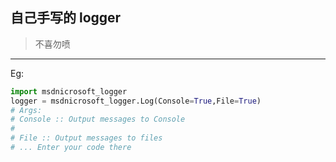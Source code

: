 ## 自己手写的 logger
>不喜勿喷
---
Eg:
```python
import msdnicrosoft_logger
logger = msdnicrosoft_logger.Log(Console=True,File=True)
# Args:
# Console :: Output messages to Console
#
# File :: Output messages to files
# ... Enter your code there
```

